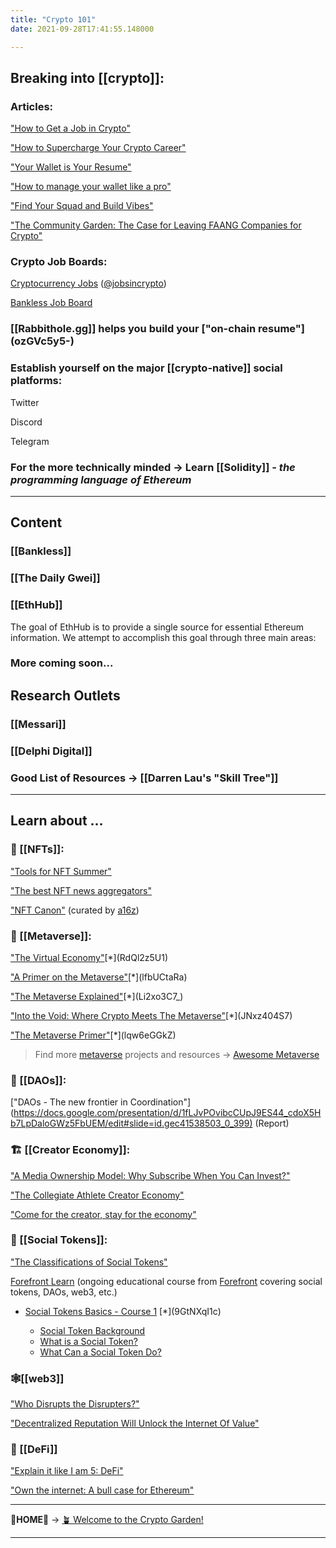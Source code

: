 ```yaml
---
title: "Crypto 101"
date: 2021-09-28T17:41:55.148000

---
```


## Breaking into [[crypto]]:

### Articles:

<span class="roam-page">["How to Get a Job in Crypto"](https://github.com/mattaverse/ivy-write-garden-ARCHIVE/how-to-get-a-job-in-crypto)</span>

["How to Supercharge Your Crypto Career"](https://messari.io/article/how-to-supercharge-your-crypto-career) 

["Your Wallet is Your Resume"](https://newsletter.banklesshq.com/p/your-wallet-is-your-resume)

["How to manage your wallet like a pro"](https://newsletter.banklesshq.com/p/how-to-manage-your-wallet-like-a) 

["Find Your Squad and Build Vibes"](https://bankless.substack.com/p/find-your-squad-and-build-vibes) 

["The Community Garden: The Case for Leaving FAANG Companies for Crypto"](https://www.paradigm.xyz/2021/09/the-community-garden-the-case-for-leaving-faang-companies-for-crypto/)

### Crypto Job Boards:

[Cryptocurrency Jobs](https://cryptocurrencyjobs.co/) ([@jobsincrypto](https://twitter.com/jobsincrypto))

[Bankless Job Board](https://pallet.xyz/list/bankless/jobs)

### [[Rabbithole.gg]] helps you build your ["on-chain resume"]<span class="roam-blockref-missing">(ozGVc5y5-</span>)

### Establish yourself on the major [[crypto-native]] social platforms:

Twitter

Discord

Telegram

### **For the more technically minded →** Learn [[Solidity]] _- the programming language of Ethereum_

---

## Content

### [[Bankless]]

### [[The Daily Gwei]]

### [[EthHub]]

The goal of EthHub is to provide a single source for essential Ethereum information. We attempt to accomplish this goal through three main areas:

### More coming soon...

## Research Outlets

### [[Messari]]

### [[Delphi Digital]]

### Good List of Resources → [[Darren Lau's "Skill Tree"]]

---

## Learn about ...

### 🎨 [[NFTs]]:

["Tools for NFT Summer"](https://metaversal.banklesshq.com/p/tools-for-nft-summer-)

["The best NFT news aggregators"](https://metaversal.banklesshq.com/p/the-best-nft-news-aggregators-)

["NFT Canon"](https://a16z.com/2021/04/02/nfts-readings-resources/) (curated by <span class="roam-page">[a16z](https://github.com/mattaverse/ivy-write-garden-ARCHIVE/a16z)</span>)

### 👾 [[Metaverse]]:

["The Virtual Economy"](https://atelier.net/virtual-economy/)[*]<span class="roam-blockref-missing">(RdQl2z5U1</span>)

["A Primer on the Metaverse"](https://venturebeat.com/2017/04/09/a-primer-on-the-metaverse-the-next-iteration-of-the-internet/)[*]<span class="roam-blockref-missing">(lfbUCtaRa</span>)

["The Metaverse Explained"](https://loupventures.com/the-metaverse-explained-part-1-an-inside-look/)[*]<span class="roam-blockref-missing">(Li2xo3C7_</span>)

["Into the Void: Where Crypto Meets The Metaverse"](https://twitter.com/pierskicks/status/1353420599368978432)[*]<span class="roam-blockref-missing">(JNxz404S7</span>)

["The Metaverse Primer"](https://www.matthewball.vc/the-metaverse-primer)[*]<span class="roam-blockref-missing">(lqw6eGGkZ</span>)

> Find more <span class="roam-page">[metaverse](https://github.com/mattaverse/ivy-write-garden-ARCHIVE/metaverse)</span> projects and resources → <span class="roam-page">[Awesome Metaverse](https://github.com/mattaverse/ivy-write-garden-ARCHIVE/awesome-metaverse)</span>

### 🤝 [[DAOs]]:

["DAOs - The new frontier in Coordination"](https://docs.google.com/presentation/d/1fLJvPOvibcCUpJ9ES44_cdoX5Hb7LpDaloGWz5FbUEM/edit<span class="roam-tag">[#slide=id.gec41538503_0_399)](slide-id-gec41538503-0-399)</span> (Report)

### 🏗 [[Creator Economy]]:

["A Media Ownership Model: Why Subscribe When You Can Invest?"](https://darkstar.mirror.xyz/8p0qPpLDPNkV6Bb4ObfSCdR2PKAN0Gz9tWTnGq7ikRY)

["The Collegiate Athlete Creator Economy"](https://messari.io/article/the-collegiate-athlete-creator-economy) 

["Come for the creator, stay for the economy"](https://p.mirror.xyz/1EpvJwUpx_KlRcHOKLNqADEkwHL_Z1ZYKobF2uLwgBg)

### 📱 [[Social Tokens]]: 

["The Classifications of Social Tokens"](https://messari.io/article/the-classifications-of-social-tokens)

<span class="roam-page">[Forefront Learn](https://github.com/mattaverse/ivy-write-garden-ARCHIVE/forefront-learn)</span> (ongoing educational course from <span class="roam-page">[Forefront](https://github.com/mattaverse/ivy-write-garden-ARCHIVE/forefront)</span> covering social tokens, DAOs, web3, etc.)

* [Social Tokens Basics - Course 1](https://forefront.market/learn/social-tokens-basics/course-1) [*]<span class="roam-blockref-missing">(9GtNXqI1c</span>)

  - <span class="roam-blockref">[Social Token Background](https://forefront.market/learn/social-tokens-basics/course-1/social-token-background)</span>
  - <span class="roam-blockref">[What is a Social Token?](https://forefront.market/learn/social-tokens-basics/course-1/what-is-a-social-token)</span>
  - <span class="roam-blockref">[What Can a Social Token Do?](https://forefront.market/learn/social-tokens-basics/course-1/what-can-a-social-token-do)</span>

### 🕸[[web3]]

["Who Disrupts the Disrupters?"](https://www.notboring.co/p/who-disrupts-the-disrupters)

["Decentralized Reputation Will Unlock the Internet Of Value"](https://thedefiant.substack.com/p/-decentralized-reputation-is-about?)

### 💸 [[DeFi]]

["Explain it like I am 5: DeFi"](https://messari.io/article/explain-it-like-i-am-5-defi)

<span class="roam-page">["Own the internet: A bull case for Ethereum"](https://github.com/mattaverse/ivy-write-garden-ARCHIVE/own-the-internet-a-bull-case-for-ethereum)</span>

---

**🏡HOME🏡** → <span class="roam-page">[🪴 Welcome to the Crypto Garden!](https://github.com/mattaverse/ivy-write-garden-ARCHIVE/welcome-to-the-crypto-garden)</span>

---

